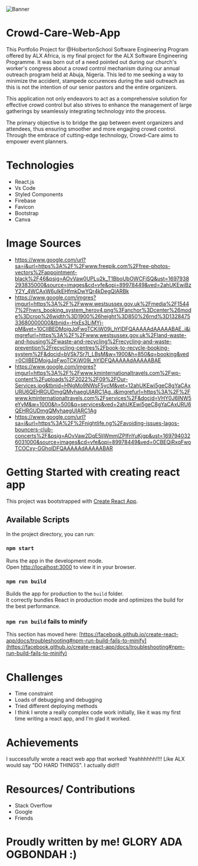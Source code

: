![Banner](https://github.com/MsGeeO/my-app/assets/113802790/3bc291f3-0c76-4e95-8b57-a539713ac3b1)

# Crowd-Care-Web-App
This Portfolio Project for @HolbertonSchool Software Engineering Program offered by ALX Africa, is my final project for the ALX Software Engineering Programme. It was born out of a need pointed out during our church's worker's congress about a crowd control mechanism during our annual outreach program held at Abuja, Nigeria. This led to me seeking a way to minimize the accident, stampede occurences during the said outreach as this is not the intention of our senior pastors and the entire organizers.

This application not only endeavors to act as a comprehensive solution for effective crowd control but also strives to enhance the management of large gatherings by seamlessly integrating technology into the process.

The primary objective is to bridge the gap between event organizers and attendees, thus ensuring smoother and more engaging crowd control. Through the embrace of cutting-edge technology, Crowd-Care aims to empower event planners.

# Technologies
+ React.js
+ Vs Code
+ Styled Components
+ Firebase
+ Favicon
+ Bootstrap
+ Canva

# Image Sources
+ https://www.google.com/url?sa=i&url=https%3A%2F%2Fwww.freepik.com%2Ffree-photos-vectors%2Fappointment-black%2F46&psig=AOvVaw0UPLu2k_T1BboUbOWCFjSQ&ust=1697938293835000&source=images&cd=vfe&opi=89978449&ved=2ahUKEwiBzY2Y_4WCAxW6uIkEHfmkDwYQr4kDegQIARBk
+ https://www.google.com/imgres?imgurl=https%3A%2F%2Fwww.westsussex.gov.uk%2Fmedia%2F15447%2Fhwrs_booking_system_herov4.png%3Fanchor%3Dcenter%26mode%3Dcrop%26width%3D1900%26height%3D850%26rnd%3D132847533680000000&tbnid=-HxEs3LiMYj-pM&vet=10CIIBEDMoigJqFwoTCKiW09j_hYIDFQAAAAAdAAAAABAE..i&imgrefurl=https%3A%2F%2Fwww.westsussex.gov.uk%2Fland-waste-and-housing%2Fwaste-and-recycling%2Frecycling-and-waste-prevention%2Frecycling-centres%2Fbook-to-recycle-booking-system%2F&docid=bVSk7Sr7I_LBsM&w=1900&h=850&q=booking&ved=0CIIBEDMoigJqFwoTCKiW09j_hYIDFQAAAAAdAAAAABAE
+ https://www.google.com/imgres?imgurl=https%3A%2F%2Fwww.kminternationaltravels.com%2Fwp-content%2Fuploads%2F2022%2F09%2FOur-Services.jpg&tbnid=HNgMo9NWsF5ycM&vet=12ahUKEwi5geC8gYaCAxURU6QEHRGUDmgQMyhaegUIARC1Ag..i&imgrefurl=https%3A%2F%2Fwww.kminternationaltravels.com%2Fservices%2F&docid=VHY0J6INW5eYyM&w=1000&h=500&q=services&ved=2ahUKEwi5geC8gYaCAxURU6QEHRGUDmgQMyhaegUIARC1Ag
+ https://www.google.com/url?sa=i&url=https%3A%2F%2Fnightlife.ng%2Favoiding-issues-lagos-bouncers-club-concerts%2F&psig=AOvVaw2DqE5ljWmmlZPIfnYuKjgp&ust=1697940326031000&source=images&cd=vfe&opi=89978449&ved=0CBEQjRxqFwoTCOCxy-GGhoIDFQAAAAAdAAAAABAR

# Getting Started with creating react app
This project was bootstrapped with [Create React App](https://github.com/facebook/create-react-app).
## Available Scripts
In the project directory, you can run:
### `npm start`
Runs the app in the development mode.\
Open [http://localhost:3000](http://localhost:3000) to view it in your browser.
### `npm run build`
Builds the app for production to the `build` folder.\
It correctly bundles React in production mode and optimizes the build for the best performance.
### `npm run build` fails to minify
This section has moved here: [https://facebook.github.io/create-react-app/docs/troubleshooting#npm-run-build-fails-to-minify](https://facebook.github.io/create-react-app/docs/troubleshooting#npm-run-build-fails-to-minify)


# Challenges
+ Time constraint
+ Loads of debugging and debugging
+ Tried different deploying methods
+ I think I wrote a really complex code work initially, like it was my first time writing a react app, and I'm glad it worked.

# Achievements
I successfully wrote a react web app that worked! Yeahhhhhh!!!!
Like ALX would say "DO HARD THINGS". I actually did!!!

# Resources/ Contributions
+ Stack Overflow
+ Google
+ Friends

# Proudly written by me! GLORY ADA OGBONDAH :)
